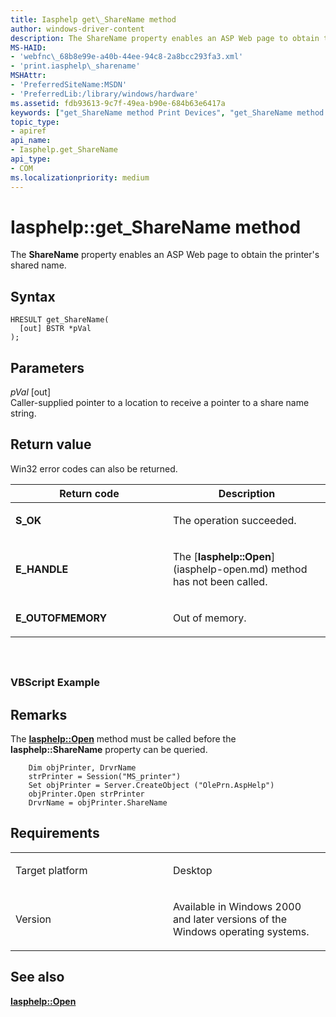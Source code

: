 ```yaml
---
title: Iasphelp get\_ShareName method
author: windows-driver-content
description: The ShareName property enables an ASP Web page to obtain the printer's shared name.
MS-HAID:
- 'webfnc\_68b8e99e-a40b-44ee-94c8-2a8bcc293fa3.xml'
- 'print.iasphelp\_sharename'
MSHAttr:
- 'PreferredSiteName:MSDN'
- 'PreferredLib:/library/windows/hardware'
ms.assetid: fdb93613-9c7f-49ea-b90e-684b63e6417a
keywords: ["get_ShareName method Print Devices", "get_ShareName method Print Devices , Iasphelp interface", "Iasphelp interface Print Devices , get_ShareName method"]
topic_type:
- apiref
api_name:
- Iasphelp.get_ShareName
api_type:
- COM
ms.localizationpriority: medium
---
```


# Iasphelp::get\_ShareName method


The **ShareName** property enables an ASP Web page to obtain the printer's shared name.

Syntax
------

```ManagedCPlusPlus
HRESULT get_ShareName(
  [out] BSTR *pVal
);
```

Parameters
----------

*pVal* \[out\]  
Caller-supplied pointer to a location to receive a pointer to a share name string.

Return value
------------

Win32 error codes can also be returned.

<table>
<colgroup>
<col width="50%" />
<col width="50%" />
</colgroup>
<thead>
<tr class="header">
<th>Return code</th>
<th>Description</th>
</tr>
</thead>
<tbody>
<tr class="odd">
<td><strong>S_OK</strong></td>
<td><p>The operation succeeded.</p></td>
</tr>
<tr class="even">
<td><strong>E_HANDLE</strong></td>
<td><p>The [<strong>Iasphelp::Open</strong>](iasphelp-open.md) method has not been called.</p></td>
</tr>
<tr class="odd">
<td><strong>E_OUTOFMEMORY</strong></td>
<td><p>Out of memory.</p></td>
</tr>
</tbody>
</table>

 

## <span id="ddk_iasphelp_sharename_gg"></span><span id="DDK_IASPHELP_SHARENAME_GG"></span>


### <span id="vbscript_example"></span><span id="VBSCRIPT_EXAMPLE"></span>VBScript Example

Remarks
-------

The [**Iasphelp::Open**](iasphelp-open.md) method must be called before the **Iasphelp::ShareName** property can be queried.

```
    Dim objPrinter, DrvrName
    strPrinter = Session("MS_printer")
    Set objPrinter = Server.CreateObject ("OlePrn.AspHelp")
    objPrinter.Open strPrinter
    DrvrName = objPrinter.ShareName
```

Requirements
------------

<table>
<colgroup>
<col width="50%" />
<col width="50%" />
</colgroup>
<tbody>
<tr class="odd">
<td><p>Target platform</p></td>
<td>Desktop</td>
</tr>
<tr class="even">
<td><p>Version</p></td>
<td><p>Available in Windows 2000 and later versions of the Windows operating systems.</p></td>
</tr>
</tbody>
</table>

## <span id="see_also"></span>See also


[**Iasphelp::Open**](iasphelp-open.md)

 

 




